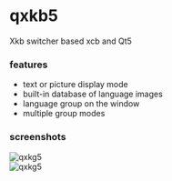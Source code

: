 # qxkb5
Xkb switcher based xcb and Qt5  

### features
- text or picture display mode
- built-in database of language images
- language group on the window
- multiple group modes

### screenshots
![qxkg5](https://user-images.githubusercontent.com/8620726/153600547-b1033df9-2a63-4a2d-a5f2-7855c8b2c6db.png)  
![qxkg5](https://user-images.githubusercontent.com/8620726/153603553-34ff0e44-e7b2-47b4-b673-b7c3d4067bd8.png)  
